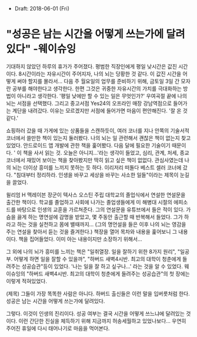 * Draft: 2018-06-01 (Fri)
# "성공은 남는 시간을 어떻게 쓰는가에 달려있다" -웨이슈잉

기대하지 않았던 하루의 휴가가 주어졌다. 평범한 직장인에게 평일 낮시간은 값진 시간이다. 8시간이라는 자유시간이 주어지자, 나의 뇌는 당황한 것 같다. 이 값진 시간을 어떻게 써야 할지를 몰라서... 다음 주 월요일의 업무를 준비하기 위해, 금토일 3일 간 모자란 공부를 해야한다고 생각한다. 한편 그것은 귀중한 자유시간의 가치를 극대화하는 방법이 아니라고 생각한다. '평일 낮에만 할 수 있는 일은 무엇인가?' 우여곡절 끝에 나의 뇌는 서점을 선택했다.  그리고 중고서점 Yes24의 오프라인 매장 강남역점으로 들어가는 계단을 내려갔다. 이유는 모르겠지만 서점에 들어가면 마음이 편안해진다. '잘 온 것 같다.' 

쇼핑하러 갔을 때 가게에 있는 상품들을 스캔하듯이, 여러 코너를 지나 안쪽의 기술서적 코너에서 쓸만한 책이 있는지 둘러봤다. 나의 뇌는 일 관련해서 괜찮은 책이 없는지 찾고 있었다. 안드로이드 앱 개발에 관한 책을 훑어봤다. 다음 달에 필요한 기술이기 때문이다. ' 이 책을 사서 읽는 것. 오늘은 아니지...'라는 생각이 들었고, 심리, 관계, 처세, 종교 코너에서 재밌어 보이는 책을 찾아봤지만 딱히 읽고 싶은 책이 없없다. 관심사였는데 나의 뇌는 더이상 흥미를 느끼지 못하는 듯 하다. 이리저리 떠돌다 베스트 셀러 코너에 갔다. "침대부터 정리하라. 인생을 바꾸고 세상을 바꾸는 사소한 일들"이라는 제목이 눈길을 끌었다. 

윌리엄 H 맥레이븐 장군이 텍사스 오스틴 주립 대학교의 졸업식에서 연설한 연설문을 출간한 책이다. 학교를 졸업하고 사회에 나가는 졸업생들에게 미 해병대 시절의 에피소드를 바탕으로 인생의 교훈을 가르쳐준다. 그의 연설문을 유튜브에서 들은 적이 있다. 가슴을 끓게 하는 명연설에 감명을 받았고, 몇 주동안 출근할 때 반복해서 들었다. 그가 하라고 하는 것을 실천하고 몸에 밸때까지... (그의 명언설을 들은 이후 나의 뇌는 영감을 주는 연설을 찾아서 듣는 것을 즐겨한다.) 책장을 열어 목차와 내용을 훑어보니 그 내용이다. 책을 집어들었다. 이미 아는 내용이지만 소장하기  위해서...

그 외에 나의 뇌가 흥미를 느끼는 책은 "일취열장. 일을 잘하기 위한 8가지 원리", "일공부. 어떻게 하면 일을 잘할 수 있을까", "하버드 새벽4시반. 최고의 대학이 청춘에게 들려주는 성공습관"등이 있었다. '나는 일을 잘 하고 싶구나...' 라는 것을 알 수 있었다. 웨이슈잉의 "하버드 새벽4시반. 최고의 대학이 청춘에게 들려주는 성공습관"의 첫 장에는 이렇게 적혀있었다.  

   (제목) 그들이 가장 똑똑한 사람은 아니다.
   하버드 출신들은 이런 말을 입버릇처럼 한다.
   성공은 남는 시간을 어떻게 쓰는가에 달려있다.

그렇다. 이것이 인생의 진리이다. 성공 여부는 결국 시간을 어떻게 쓰느냐에 달려있는 것이다. 이런 간단한 진실을 체득하기 위해 지금까지 허송세월하고 있었나보다... 우연히 주어진 휴일에 다시 태어나기로 마음을 먹어본다.
